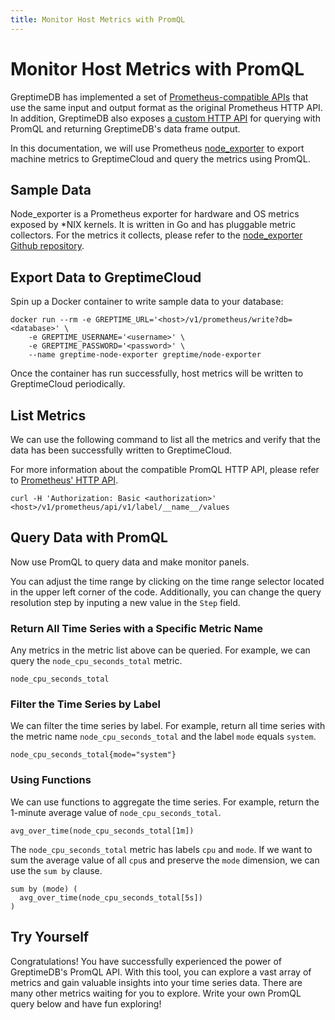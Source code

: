 ```yaml
---
title: Monitor Host Metrics with PromQL
---
```


# Monitor Host Metrics with PromQL

GreptimeDB has implemented a set of [Prometheus-compatible APIs](https://docs.greptime.com/user-guide/query-data/promql#prometheus-http-api) that use the same input and output format as the original Prometheus HTTP API. In addition, GreptimeDB also exposes [a custom HTTP API](https://docs.greptime.com/user-guide/query-data/promql#greptimedb-s-http-api) for querying with PromQL and returning GreptimeDB's data frame output.

In this documentation, we will use Prometheus [node_exporter](https://github.com/prometheus/node_exporter) to export machine metrics to GreptimeCloud and query the metrics using PromQL.

## Sample Data

Node_exporter is a Prometheus exporter for hardware and OS metrics exposed by \*NIX kernels.
It is written in Go and has pluggable metric collectors.
For the metrics it collects, please refer to the [node_exporter Github repository](https://github.com/prometheus/node_exporter).

## Export Data to GreptimeCloud

Spin up a Docker container to write sample data to your database:

```shell
docker run --rm -e GREPTIME_URL='<host>/v1/prometheus/write?db=<database>' \
    -e GREPTIME_USERNAME='<username>' \
    -e GREPTIME_PASSWORD='<password>' \
    --name greptime-node-exporter greptime/node-exporter
```

Once the container has run successfully, host metrics will be written to GreptimeCloud periodically.

## List Metrics

We can use the following command to list all the metrics and verify that the data has been successfully written to GreptimeCloud.

For more information about the compatible PromQL HTTP API, please refer to [Prometheus' HTTP API](https://docs.greptime.com/user-guide/query-data/promql#prometheus-http-api).

```curl
curl -H 'Authorization: Basic <authorization>' <host>/v1/prometheus/api/v1/label/__name__/values
```

## Query Data with PromQL

Now use PromQL to query data and make monitor panels.

You can adjust the time range by clicking on the time range selector located in the upper left corner of the code.
Additionally, you can change the query resolution step by inputing a new value in the `Step` field.

### Return All Time Series with a Specific Metric Name

Any metrics in the metric list above can be queried. For example, we can query the `node_cpu_seconds_total` metric.

```promql (10|30s)
node_cpu_seconds_total
```

### Filter the Time Series by Label

We can filter the time series by label.
For example, return all time series with the metric name `node_cpu_seconds_total` and the label `mode` equals `system`.

```promql (1695744000, 1695799405|1m)
node_cpu_seconds_total{mode="system"}
```

### Using Functions

We can use functions to aggregate the time series.
For example, return the 1-minute average value of `node_cpu_seconds_total`.

```promql
avg_over_time(node_cpu_seconds_total[1m])
```

The `node_cpu_seconds_total` metric has labels `cpu` and `mode`.
If we want to sum the average value of all `cpu`s and preserve the `mode` dimension, we can use the `sum by` clause.

```promql
sum by (mode) (
  avg_over_time(node_cpu_seconds_total[5s])
)
```

## Try Yourself

Congratulations! You have successfully experienced the power of GreptimeDB's PromQL API.
With this tool, you can explore a vast array of metrics and gain valuable insights into your time series data.
There are many other metrics waiting for you to explore.
Write your own PromQL query below and have fun exploring!

```promql

```
